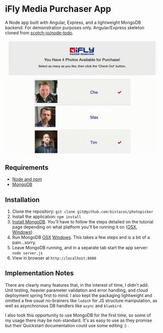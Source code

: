 # iFly Media Purchaser App

A Node app built with Angular, Express, and a lightweight MongoDB backend. For demonstration purposes only.  Angular/Express skeleton cloned from [scotch-io/node-todo](https://github.com/scotch-io/node-todo).

![alt tag](https://github.com/bistacos/photopicker/blob/master/public/assets/demo.gif)

## Requirements

- [Node and npm](http://nodejs.org)
- [MongoDB](https://www.mongodb.com/download-center#community)

## Installation

1. Clone the repository: `git clone git@github.com:bistacos/photopicker`
2. Install the application: `npm install`
3. [Install MongoDB](https://docs.mongodb.com/manual/tutorial/install-mongodb-on-os-x/).  You'll have to follow the steps detailed on the tutorial page depending on what platform you'll be running it on ([OSX](https://docs.mongodb.com/manual/tutorial/install-mongodb-on-os-x/), [Windows](https://docs.mongodb.com/manual/tutorial/install-mongodb-on-windows/))
4. Run MongoDB [OSX](https://docs.mongodb.com/manual/tutorial/install-mongodb-on-os-x/#run-mongodb) [Windows](https://docs.mongodb.com/manual/tutorial/install-mongodb-on-windows/#run-mongodb-community-edition).  This takes a few steps and is a bit of a pain...sorry.
4. Leave MongoDB running, and in a separate tab start the app server: `node server.js`
5. View in browser at `http://localhost:8080`

## Implementation Notes

There are clearly many features that, in the interest of time, I didn't add. Unit testing, heavier parameter validation and error handling, and cloud deployment spring first to mind.  I also kept the packaging lightweight and omitted a few usual no-brainers like `lodash` for JS structure manipulation, as well as asynchronous DB handlers like `async` and `bluebird`.

I also took this opportunity to use MongoDB for the first time, so some of my usage there may be non-standard.  It's as easy to use as they promise but their Quickstart documentation could use some editing :) .
